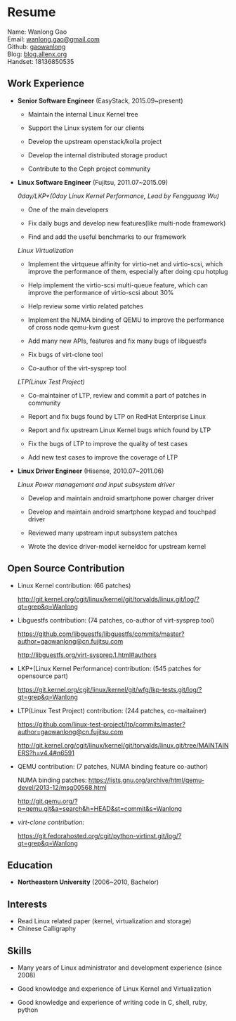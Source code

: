 Resume
======

Name: Wanlong Gao  
Email: [wanlong.gao@gmail.com](mailto:wanlong.gao@gmail.com)  
Github: [gaowanlong](https://github.com/gaowanlong)  
Blog: [blog.allenx.org](http://blog.allenx.org)  
Handset: 18136850535


Work Experience
---------------

*   **Senior Software Engineer** (EasyStack, 2015.09~present)

    - Maintain the internal Linux Kernel tree

    - Support the Linux system for our clients

    - Develop the upstream openstack/kolla project

    - Develop the internal distributed storage product

    - Contribute to the Ceph project community


*   **Linux Software Engineer** (Fujitsu, 2011.07~2015.09)

    *0day/LKP+(0day Linux Kernel Performance, Lead by Fengguang Wu)*

    - One of the main developers

    - Fix daily bugs and develop new features(like multi-node framework)

    - Find and add the useful benchmarks to our framework

    *Linux Virtualization*

    - Implement the virtqueue affinity for virtio-net and virtio-scsi, which
      improve the performance of them, especially after doing cpu hotplug

    - Help implement the virtio-scsi multi-queue feature, which can improve
      the performance of virtio-scsi about 30%

    - Help review some virtio related patches

    - Implement the NUMA binding of QEMU to improve the performance of cross
      node qemu-kvm guest

    - Add many new APIs, features and fix many bugs of libguestfs

    - Fix bugs of virt-clone tool

    - Co-author of the virt-sysprep tool


    *LTP(Linux Test Project)*

    - Co-maintainer of LTP, review and commit a part of patches in community

    - Report and fix bugs found by LTP on RedHat Enterprise Linux

    - Report and fix upstream Linux Kernel bugs which found by LTP

    - Fix the bugs of LTP to improve the quality of test cases

    - Add new test cases to improve the coverage of LTP


*   **Linux Driver Engineer** (Hisense, 2010.07~2011.06)

    *Linux Power managemant and input subsystem driver*

    - Develop and maintain android smartphone power charger driver

    - Develop and maintain android smartphone keypad and touchpad driver

    - Reviewed many upstream input subsystem patches

    - Wrote the device driver-model kerneldoc for upstream kernel


Open Source Contribution
-----------------------

*   Linux Kernel contribution: (66 patches)

    <http://git.kernel.org/cgit/linux/kernel/git/torvalds/linux.git/log/?qt=grep&q=Wanlong>

*   Libguestfs contribution: (74 patches, co-author of virt-sysprep tool)

    <https://github.com/libguestfs/libguestfs/commits/master?author=gaowanlong@cn.fujitsu.com>

    <http://libguestfs.org/virt-sysprep.1.html#authors>

*   LKP+(Linux Kernel Performance) contribution: (545 patches for opensource part)

    <https://git.kernel.org/cgit/linux/kernel/git/wfg/lkp-tests.git/log/?qt=grep&q=Wanlong>

*   LTP(Linux Test Project) contribution: (244 patches, co-maitainer)

    <https://github.com/linux-test-project/ltp/commits/master?author=gaowanlong@cn.fujitsu.com>

    <http://git.kernel.org/cgit/linux/kernel/git/torvalds/linux.git/tree/MAINTAINERS?h=v4.4#n6591>

*   QEMU contribution: (7 patches, NUMA binding feature co-author)

    NUMA binding patches: <https://lists.gnu.org/archive/html/qemu-devel/2013-12/msg00568.html>

    <http://git.qemu.org/?p=qemu.git&a=search&h=HEAD&st=commit&s=Wanlong>


*   *virt-clone contribution:*

    <https://git.fedorahosted.org/cgit/python-virtinst.git/log/?qt=grep&q=Wanlong>


Education
---------

*   **Northeastern University** (2006~2010, Bachelor)


Interests
---------

*   Read Linux related paper (kernel, virtualization and storage)
*   Chinese Calligraphy


Skills
------

*   Many years of Linux administrator and development experience (since 2008)

*   Good knowledge and experience of Linux Kernel and Virtualization

*   Good knowledge and experience of writing code in C, shell, ruby, python
